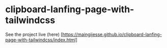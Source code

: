 # clipboard-lanfing-page-with-tailwindcss

See the project live (here) [https://maingijesse.github.io/clipboard-lanfing-page-with-tailwindcss/index.html]
